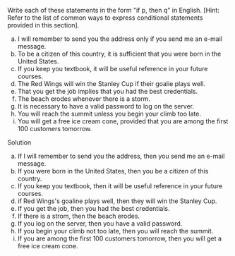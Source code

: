 Write each of these statements in the form "if p, then q" in English. [Hint: Refer to the list of common ways to express conditional statements provided in this section].

1. I will remember to send you the address only if you send me an e-mail message.
2. To be a citizen of this country, it is sufficient that you were born in the United States.
3. If you keep you textbook, it will be useful reference in your future courses.
4. The Red Wings will win the Stanley Cup if their goalie plays well.
5. That you get the job implies that you had the best credentials.
6. The beach erodes whenever there is a storm.
7. It is necessary to have a valid password to log on the server.
8. You will reach the summit unless you begin your climb too late.
9. You will get a free ice cream cone, provided that you are among the first 100 customers tomorrow.

Solution

1. If I will remember to send you the address, then you send me an e-mail message.
2. If you were born in the United States, then you be a citizen of this country.
3. If you keep you textbook, then it will be useful reference in your future courses.
4. if Red Wings's goaline plays well, then they will win the Stanley Cup.
5. If you get the job, then you had the best credentials.
6. If there is a strom, then the beach erodes.
7. If you log on the server, then you have a valid password.
8. If you begin your climb not too late, then you will reach the summit.
9. If you are among the first 100 customers tomorrow, then you will get a free ice cream cone.

<style type="text/css">
    ol { list-style-type: lower-alpha; }
</style>